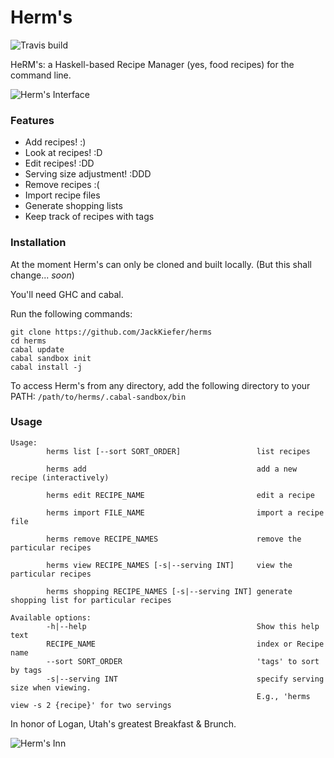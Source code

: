 # Herm's

![Travis build](https://api.travis-ci.org/JackKiefer/herms.svg?branch=master)

HeRM's: a Haskell-based Recipe Manager (yes, food recipes) for the command line.

![Herm's Interface](https://i.imgur.com/u9fPapw.jpg)

### Features
- Add recipes! :)
- Look at recipes! :D
- Edit recipes! :DD
- Serving size adjustment! :DDD
- Remove recipes :(
- Import recipe files
- Generate shopping lists
- Keep track of recipes with tags

### Installation

At the moment Herm's can only be cloned and built locally. (But this shall change... _soon_)

You'll need GHC and cabal.

Run the following commands:
```
git clone https://github.com/JackKiefer/herms
cd herms
cabal update
cabal sandbox init
cabal install -j
```
To access Herm's from any directory, add the following directory to your PATH:
`/path/to/herms/.cabal-sandbox/bin`

### Usage
```
Usage:
        herms list [--sort SORT_ORDER]                 list recipes

        herms add                                      add a new recipe (interactively)

        herms edit RECIPE_NAME                         edit a recipe

        herms import FILE_NAME                         import a recipe file

        herms remove RECIPE_NAMES                      remove the particular recipes

        herms view RECIPE_NAMES [-s|--serving INT]     view the particular recipes

        herms shopping RECIPE_NAMES [-s|--serving INT] generate shopping list for particular recipes

Available options:
        -h|--help                                      Show this help text
        RECIPE_NAME                                    index or Recipe name
        --sort SORT_ORDER                              'tags' to sort by tags
        -s|--serving INT                               specify serving size when viewing.
                                                       E.g., 'herms view -s 2 {recipe}' for two servings
```

In honor of Logan, Utah's greatest Breakfast & Brunch.

![Herm's Inn](https://images.duckduckgo.com/iu/?u=https%3A%2F%2Firs2.4sqi.net%2Fimg%2Fgeneral%2F600x600%2F803_DzmDgevV4Yw5OrVsh9c4iaE7Bx8aSA0AY7y4L5Um7Qg.jpg&f=1)
